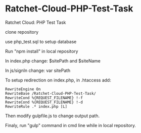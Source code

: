 # Ratchet-Cloud-PHP-Test-Task
Ratchet Cloud: PHP Test Task

clone repository

use php_test.sql to setup database

Run "npm install" in local repository

In index.php change: $sitePath and $siteName

In js/signIn change: var sitePath

To setup redirection on index.php, in .htaccess add:

<IfModule mod_rewrite.c>

	RewriteEngine On
	RewriteBase /Ratchet-Cloud-PHP-Test-Task/
	RewriteCond %{REQUEST_FILENAME} !-f
	RewriteCond %{REQUEST_FILENAME} !-d
	RewriteRule .* index.php [L]

</IfModule>

Then modify gulpfile.js to change output path.

Finaly, run "gulp" command in cmd line while in local repository.
